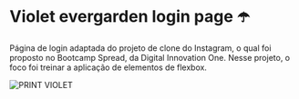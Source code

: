 # Violet evergarden login page ☂️ 

Página de login adaptada do projeto de clone do Instagram, o qual foi proposto no Bootcamp Spread, da Digital Innovation One.
Nesse projeto, o foco foi treinar a aplicação de elementos de flexbox.

![PRINT VIOLET](https://user-images.githubusercontent.com/101260452/164789886-ff31ae99-a1b8-40c7-852a-30f195ef3118.png)

